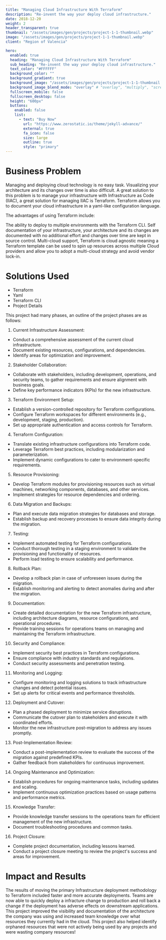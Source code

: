 ```yaml
---
title: "Managing Cloud Infrastructure With Terraform"
description: "Re-invent the way your deploy cloud infrastructure."
date: 2018-12-20
weight: 2
header_transparent: true
thumbnail: "/assets/images/gen/projects/project-1-1-thumbnail.webp"
image: "/assets/images/gen/projects/project-1-1-thumbnail.webp"
client: "Region of Valencia"

hero:
  enabled: true
  heading: "Managing Cloud Infrastructure With Terraform"
  sub_heading: "Re-invent the way your deploy cloud infrastructure."
  text_color: "#FFFFFF"
  background_color: ""
  background_gradient: true
  background_image: "/assets/images/gen/projects/project-1-1-thumbnail.webp"
  background_image_blend_mode: "overlay" # "overlay", "multiply", "screen"
  fullscreen_mobile: false
  fullscreen_desktop: false
  height: "600px"
  buttons:
    enabled: false
    list:
      - text: "Buy Now"
        url: "https://www.zerostatic.io/theme/jekyll-advance/"
        external: true
        fa_icon: false
        size: large
        outline: true
        style: "primary"
---
```


# Business Problem

Managing and deploying cloud technology is no easy task. Visualizing your architecture and its changes over time is also difficult. A great solution to this problem is to manage your infrastructure with Infrastructure as Code (IIAC), a great solution for managing IIAC is Terraform. Terraform allows you to document your cloud infrastructure in a yaml-like configuration language. 

The advantages of using Terraform include:

The ability to deploy to multiple environments with the Terraform CLI.
Self documentation of your infrastructure, your architecture and its changes are documented with no additional effort and changes over time are kept in source control.
Multi-cloud support, Terraform is cloud agnostic meaning a Terraform template can be used to spin up resources across multiple Cloud providers and allow you to adopt a multi-cloud strategy and avoid vendor lock-in.

# Solutions Used

- Terraform
- Yaml 
- Terraform CLI
- Project Details

This project had many phases, an outline of the project phases are as follows:

1. Current Infrastructure Assessment:
- Conduct a comprehensive assessment of the current cloud infrastructure.
- Document existing resources, configurations, and dependencies.
- Identify areas for optimization and improvement.

2. Stakeholder Collaboration:
- Collaborate with stakeholders, including development, operations, and security teams, to gather requirements and ensure alignment with business goals.
- Define key performance indicators (KPIs) for the new infrastructure.

3. Terraform Environment Setup:
- Establish a version-controlled repository for Terraform configurations.
- Configure Terraform workspaces for different environments (e.g., development, staging, production).
- Set up appropriate authentication and access controls for Terraform.

4. Terraform Configuration:
- Translate existing infrastructure configurations into Terraform code.
- Leverage Terraform best practices, including modularization and parameterization.
- Implement dynamic configurations to cater to environment-specific requirements.

5. Resource Provisioning:
- Develop Terraform modules for provisioning resources such as virtual machines, networking components, databases, and other services.
- Implement strategies for resource dependencies and ordering.

6. Data Migration and Backups:
- Plan and execute data migration strategies for databases and storage.
- Establish backup and recovery processes to ensure data integrity during the migration.

7. Testing:
- Implement automated testing for Terraform configurations.
- Conduct thorough testing in a staging environment to validate the provisioning and functionality of resources.
- Perform load testing to ensure scalability and performance.

8. Rollback Plan:
- Develop a rollback plan in case of unforeseen issues during the migration.
- Establish monitoring and alerting to detect anomalies during and after the migration.

9. Documentation: 
- Create detailed documentation for the new Terraform infrastructure, including architecture diagrams, resource configurations, and operational procedures.
- Provide training sessions for operations teams on managing and maintaining the Terraform infrastructure.

10. Security and Compliance: 
- Implement security best practices in Terraform configurations.
- Ensure compliance with industry standards and regulations. 
- Conduct security assessments and penetration testing.

11. Monitoring and Logging: 
- Configure monitoring and logging solutions to track infrastructure changes and detect potential issues. 
- Set up alerts for critical events and performance thresholds.

12. Deployment and Cutover:
- Plan a phased deployment to minimize service disruptions. 
- Communicate the cutover plan to stakeholders and execute it with coordinated efforts. 
- Monitor the new infrastructure post-migration to address any issues promptly.

13. Post-Implementation Review:
- Conduct a post-implementation review to evaluate the success of the migration against predefined KPIs. 
- Gather feedback from stakeholders for continuous improvement.

14. Ongoing Maintenance and Optimization: 
- Establish procedures for ongoing maintenance tasks, including updates and scaling. 
- Implement continuous optimization practices based on usage patterns and performance metrics.

15. Knowledge Transfer:
- Provide knowledge transfer sessions to the operations team for efficient management of the new infrastructure.
- Document troubleshooting procedures and common tasks.

16. Project Closure:
- Complete project documentation, including lessons learned. 
- Conduct a project closure meeting to review the project's success and areas for improvement.

# Impact and Results

The results of moving the primary Infrastructure deployment methodology to Terraform included faster and more accurate deployments. Teams are now able to quickly deploy a infracture change to production and roll back a change if the deployment has adverse effects on downstream applications. This project improved the visibility and documentation of the architecture the company was using and increased team knowledge over what resources they currently had in the cloud. This project also helped identify orphaned resources that were not actively being used by any projects and were wasting company resources!
